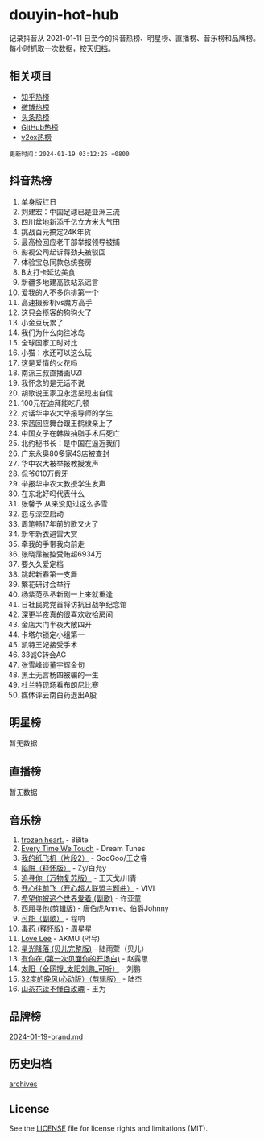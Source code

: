 # douyin-hot-hub

记录抖音从 2021-01-11 日至今的抖音热榜、明星榜、直播榜、音乐榜和品牌榜。每小时抓取一次数据，按天[归档](archives)。

## 相关项目

- [知乎热榜](https://github.com/lonnyzhang423/zhihu-hot-hub)
- [微博热榜](https://github.com/lonnyzhang423/weibo-hot-hub)
- [头条热榜](https://github.com/lonnyzhang423/toutiao-hot-hub)
- [GitHub热榜](https://github.com/lonnyzhang423/github-hot-hub)
- [v2ex热榜](https://github.com/lonnyzhang423/v2ex-hot-hub)


`更新时间：2024-01-19 03:12:25 +0800`

## 抖音热榜

1. 单身版红日
1. 刘建宏：中国足球已是亚洲三流
1. 四川盆地新添千亿立方米大气田
1. 挑战百元搞定24K年货
1. 最高检回应老干部举报领导被捕
1. 影视公司起诉蒋劲夫被驳回
1. 体验宝总同款总统套房
1. B太打卡延边美食
1. 新疆多地建高铁站系谣言
1. 爱我的人不多你排第一个
1. 高速摄影机vs魔方高手
1. 这只会揽客的狗狗火了
1. 小金豆玩累了
1. 我们为什么向往冰岛
1. 全球国家工时对比
1. 小猫：水还可以这么玩
1. 这是爱情的火花吗
1. 南派三叔直播画UZI
1. 我怀念的是无话不说
1. 胡歌说王家卫永远呈现出自信
1. 100元在迪拜能吃几顿
1. 对话华中农大举报导师的学生
1. 宋茜回应舞台跟王鹤棣亲上了
1. 中国女子在韩做抽脂手术后死亡
1. 北约秘书长：是中国在逼近我们
1. 广东永奥80多家4S店被查封
1. 华中农大被举报教授发声
1. 侃爷610万假牙
1. 举报华中农大教授学生发声
1. 在东北好吗代表什么
1. 张馨予 从来没见过这么多雪
1. 恋与深空启动
1. 周笔畅17年前的歌又火了
1. 新年新衣避雷大赏
1. 牵我的手带我向前走
1. 张晓霈被控受贿超6934万
1. 要久久爱定档
1. 跳起新春第一支舞
1. 繁花研讨会举行
1. 杨紫范丞丞新剧一上来就重逢
1. 日社民党党首将访抗日战争纪念馆
1. 深更半夜真的很喜欢收拾房间
1. 金店大门半夜大敞四开
1. 卡塔尔锁定小组第一
1. 凯特王妃接受手术
1. 33诚C转会AG
1. 张雪峰谈董宇辉金句
1. 黑土无言杨四被骗的一生
1. 杜兰特现场看布朗尼比赛
1. 媒体评云南白药退出A股

## 明星榜

暂无数据

## 直播榜

暂无数据

## 音乐榜

1. [frozen heart.](https://sf3-cdn-tos.douyinstatic.com/obj/tos-cn-ve-2774/oIIWJfyjIACZA9zQMtnJ6hQQhFC4vhCupoRBsO) - 8Bite
1. [Every Time We Touch](https://sf86-cdn-tos.douyinstatic.com/obj/tos-cn-ve-2774/ogN6lUKQeBBfEVhIOMikG1CcJjugxk1tztZyhP) - Dream Tunes
1. [我的纸飞机（片段2）](https://sf86-cdn-tos.douyinstatic.com/obj/tos-cn-ve-2774/oM2ZrKcg2CD5AeRB2gkeXOFB1IxAGJdZPazYHf) - GooGoo/王之睿
1. [陷阱（释怀版）](https://sf3-cdn-tos.douyinstatic.com/obj/tos-cn-ve-2774/oE8C21LeZrzKLDFfQYgMzx4GAIHageG5IzayY7) - Zy/白允y
1. [追寻你（万物复苏版）](https://sf86-cdn-tos.douyinstatic.com/obj/tos-cn-ve-2774/oYeAZJsbjIDit9APmBg8u6uDUQnHmoCf3gbo74) - 王天戈/川青
1. [开心往前飞（开心超人联盟主题曲）](https://sf3-cdn-tos.douyinstatic.com/obj/tos-cn-ve-2774/9d8fb7c82cf1421fb93a9fe925275e0a) - VIVI
1. [希望你被这个世界爱着 (副歌)](https://sf86-cdn-tos.douyinstatic.com/obj/tos-cn-ve-2774/oUHCmWQfZlE3QQBKBeD8rCFLpJzPgCpImhsxMt) - 许亚童
1. [西厢寻他(剪辑版)](https://sf86-cdn-tos.douyinstatic.com/obj/tos-cn-ve-2774/oUsAVfAQKlRNxEv5qxvIB8o5qmIWUcXbzJKJhw) - 唐伯虎Annie、伯爵Johnny
1. [可能（副歌）](https://sf86-cdn-tos.douyinstatic.com/obj/tos-cn-ve-2774/cde1731888894259b333569393c2fb51) - 程响
1. [毒药 (释怀版)](https://sf6-cdn-tos.douyinstatic.com/obj/tos-cn-ve-2774/oYILMEAzspdZBIzy4frJNB8ZHPHWAhiwowd4Ad) - 周星星
1. [Love Lee](https://sf3-cdn-tos.douyinstatic.com/obj/tos-cn-ve-2774/o05GbkJGbCBTdDnMtB0fwOYgkeZp23vrWQDQBS) - AKMU (악뮤)
1. [星光降落 (贝儿完整版)](https://sf86-cdn-tos.douyinstatic.com/obj/tos-cn-ve-2774/okwB9hAwyAtsFFkFBzAX1hOOfQuIoMNs0W2Mwr) - 陆雨萱（贝儿）
1. [有你在 (第一次见面你的开场白)](https://sf86-cdn-tos.douyinstatic.com/obj/tos-cn-ve-2774/oAthrQ3ClJBfI57uBoFEgNDYtNCZ0TSYQQfxQ0) - 赵露思
1. [太阳（全网搜_太阳刘鹏_可听）](https://sf3-cdn-tos.douyinstatic.com/obj/tos-cn-ve-2774/ogWbyIQnlBFImVbeDocRdCIYtBHlbJXgfZMvgz) - 刘鹏
1. [32度的晚风(心动版）（剪辑版）](https://sf3-cdn-tos.douyinstatic.com/obj/tos-cn-ve-2774/owNyabsyWdzUulxhoJfK8IBXgp0UMQAHpvGh2B) - 陆杰
1. [山茶花读不懂白玫瑰](https://sf3-cdn-tos.douyinstatic.com/obj/tos-cn-ve-2774/osfn8B7DktrRHEPJgPCfDbw7QDQEkwC16BxZg9) - 王为

## 品牌榜

[2024-01-19-brand.md](archives/2024-01-19-brand.md)

## 历史归档

[archives](archives)

## License

See the [LICENSE](LICENSE) file for license rights and limitations (MIT).
